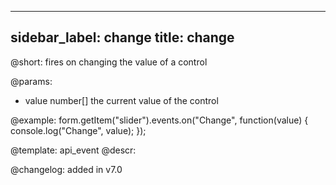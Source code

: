 
---
sidebar_label: change
title: change
---          

@short: fires on changing the value of a control
 

@params:
- value     number[]     the current value of the control


@example:
form.getItem("slider").events.on("Change", function(value) {
    console.log("Change", value);
});


@template: api_event
@descr:

@changelog: added in v7.0

